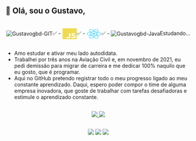 ## 👋 Olá, sou o Gustavo,
<div align="center" style="display: inline_block"><br>
  <img align="center" alt="Gustavogbd-GIT" height="30" width="40" src="https://cdn.jsdelivr.net/gh/devicons/devicon/icons/git/git-original.svg">✅ - 
  <img align="center" alt="Gustavogbd-Js" height="30" width="40" src="https://raw.githubusercontent.com/devicons/devicon/master/icons/javascript/javascript-plain.svg">✅ - 
  <img align="center" alt="Gustavogbd-React" height="30" width="40" src="https://raw.githubusercontent.com/devicons/devicon/master/icons/react/react-original.svg">✅ - 
  <img align="center" alt="Gustavogbd-Java" height="30" width="40" src="https://cdn.jsdelivr.net/gh/devicons/devicon/icons/java/java-original.svg" />Estudando...
</div>

##

- Amo estudar e ativar meu lado autodidata.<br>
- Trabalhei por três anos na Aviação Civil e, em novembro de 2021, eu pedi demissão para migrar de carreira e me dedicar 100% naquilo que eu gosto, que é programar.<br> 
- Aqui no GitHub pretendo registrar todo o meu progresso ligado ao meu constante aprendizado. Daqui, espero poder compor o time de alguma empresa inovadora, que goste de trabalhar com tarefas desafiadoras e estimule o aprendizado constante.<br>

##
<div align="center">
  <a href="https://github.com/Gustavogbd">
  <img height="180em" src="https://github-readme-stats.vercel.app/api?username=Gustavogbd&show_icons=true&theme=dark&include_all_commits=true&count_private=true"/>
  <img height="180em" src="https://github-readme-stats.vercel.app/api/top-langs/?username=Gustavogbd&layout=compact&langs_count=7&theme=dark"/>
</div>
  
  ##
 
<div align="center"> 
  <a href="https://www.linkedin.com/in/gustavo-santos-3449a8124" target="_blank"><img src="https://img.shields.io/badge/-LinkedIn-%230077B5?style=for-the-badge&logo=linkedin&logoColor=white" target="_blank"></a> 
  <a href = "mailto:gustavokkg2@hotmail.com"><img src="https://img.shields.io/badge/Microsoft_Outlook-0078D4?style=for-the-badge&logo=microsoft-outlook&logoColor=white" target="_blank"></a>
  <a href="https://instagram.com/gustavogbd" target="_blank"><img src="https://img.shields.io/badge/-Instagram-%23E4405F?style=for-the-badge&logo=instagram&logoColor=white" target="_blank"></a>
</div>
